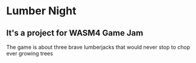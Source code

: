 # Lumber Night

## It's a project for WASM4 Game Jam

The game is about three brave lumberjacks that would never stop to chop ever growing trees
